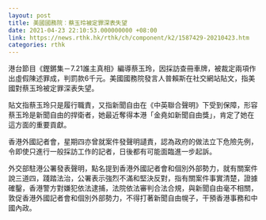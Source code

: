 ```yaml
---
layout: post
title: 美國國務院︰蔡玉玲被定罪深表失望
date: 2021-04-23 22:10:53.000000000 +08:00
link: https://news.rthk.hk/rthk/ch/component/k2/1587429-20210423.htm
categories: rthk
---
```


港台節目《鏗鏘集－7.21誰主真相》編導蔡玉玲，因採訪查冊車牌，被裁定兩項作出虛假陳述罪成，判罰款6千元。美國國務院發言人普賴斯在社交網站貼文，指美國對蔡玉玲被定罪深表失望。

貼文指蔡玉玲只是履行職責，又指新聞自由在《中英聯合聲明》下受到保障，形容蔡玉玲是新聞自由的捍衛者，她最近奪得本港「金堯如新聞自由獎」，肯定了她在這方面的重要貢獻。

香港外國記者會，星期四亦曾就案件發聲明讉責，認為政府的做法立下危險先例，令即使只進行一般採訪工作的記者，日後都有可能面臨進一步起訴。

外交部駐港公署發表聲明，點名提到香港外國記者會和個別外部勢力，就有關案件說三道四，踐踏法治，公署表示強烈不滿和堅決反對，指有關案件事實清楚，證據確鑿，香港警方對嫌犯依法逮捕，法院依法審判合法合規，與新聞自由毫不相關，敦促香港外國記者會和個別外部勢力，不得打著新聞自由幌子，干預香港事務和中國內政。
